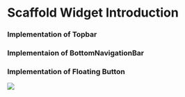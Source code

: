 # Scaffold Widget Introduction

### Implementation of Topbar
### Implementaion of BottomNavigationBar
### Implementation of Floating Button


<img src="screenshots/topbar.png" />
